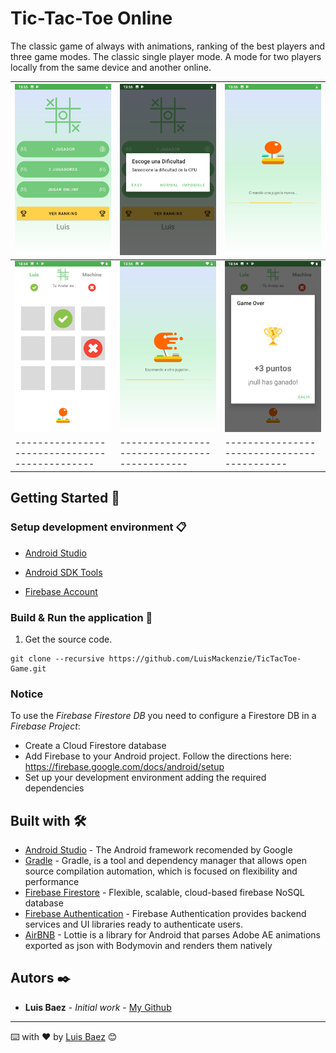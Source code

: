 # Tic-Tac-Toe Online

The classic game of always with animations, ranking of the best players and three game modes. The classic single player mode.
A mode for two players locally from the same device and another online.

| <img src="docs_resources/home.png"> | <img src="docs_resources/level.png"> | <img src="docs_resources/creating.png"> |
| ---------------------------------------------- | -------------------------------------------- | ------------------------------------------- |
| <img src="docs_resources/1player02.png"> | <img src="docs_resources/waiting.png"> | <img src="docs_resources/win.png"> |
| ---------------------------------------------- | -------------------------------------------- | ------------------------------------------- |

## Getting Started 🚀

### Setup development environment 📋

* [Android Studio](https://developer.android.com/studio)

* [Android SDK Tools](https://developer.android.com/studio#Other)

* [Firebase Account](https://firebase.google.com/?hl=es)

### Build & Run the application 🔧

1. Get the source code.

```
git clone --recursive https://github.com/LuisMackenzie/TicTacToe-Game.git
```

### Notice

To use the *Firebase Firestore DB* you need to configure a Firestore DB in a *Firebase Project*:
* Create a Cloud Firestore database
* Add Firebase to your Android project. Follow the directions here: https://firebase.google.com/docs/android/setup
* Set up your development environment adding the required dependencies


## Built with 🛠️

* [Android Studio](https://developer.android.com/studio) - The Android framework recomended by Google
* [Gradle](https://gradle.org/) - Gradle, is a tool and dependency manager that allows open source compilation automation, which is focused on flexibility and performance
* [Firebase Firestore](https://firebase.google.com/?hl=es) - Flexible, scalable, cloud-based firebase NoSQL database
* [Firebase Authentication](https://firebase.google.com/?hl=es) - Firebase Authentication provides backend services and UI libraries ready to authenticate users.
* [AirBNB](https://airbnb.io/lottie/) - Lottie is a library for Android that parses Adobe AE animations exported as json with Bodymovin and renders them natively

## Autors ✒️

* **Luis Baez** - *Initial work* - [My Github](https://github.com/LuisMackenzie)

<!--
## Licencia 📄

Este proyecto está bajo la Licencia (Tu Licencia) - mira el archivo [LICENSE.md](LICENSE.md) para detalles

## Expresiones de Gratitud 🎁

* Comenta a otros sobre este proyecto 📢
* Invita una cerveza 🍺 o un café ☕ a alguien del equipo. 
* Da las gracias públicamente 🤓.
* etc.  -->



---
⌨️ with ❤️ by [Luis Baez](https://github.com/LuisMackenzie) 😊
